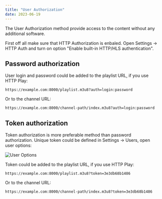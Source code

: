 ```yaml
---
title: "User Authorization"
date: 2023-06-19
---
```


The User Authorization method provide access to the content without any additional software.

First off all make sure that HTTP Authorization is enbaled. Open Settings -> HTTP Auth and turn on option "Enable built-in HTTP/HLS authentication".

## Password authorization

User login and password could be added to the playlist URL, if you use HTTP Play:

```
https://example.com:8000/playlist.m3u8?auth=login:password
```

Or to the channel URL:

```
https://example.com:8000/channel-path/index.m3u8?auth=login:password
```

## Token authorization

Token authorization is more preferable method than password authorization. Unique token could be defined in Settings -> Users, open user options:

![User Options](https://cdn.cesbo.com/help/astra/delivery/http-hls/auth/user.png)

Token could be added to the playlist URL, if you use HTTP Play:

```
https://example.com:8000/playlist.m3u8?token=3e3db68b1486
```

Or to the channel URL:

```
https://example.com:8000/channel-path/index.m3u8?token=3e3db68b1486
```
